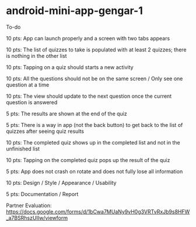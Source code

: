 # android-mini-app-gengar-1
To-do

10 pts: App can launch properly and a screen with two tabs appears

10 pts: The list of quizzes to take is populated with at least 2 quizzes; there is nothing in the other list

10 pts: Tapping on a quiz should starts a new activity

10 pts: All the questions should not be on the same screen / Only see one question at a time

10 pts: The view should update to the next question once the current question is answered

5 pts: The results are shown at the end of the quiz

5 pts: There is a way in app (not the back button) to get back to the list of quizzes after seeing quiz results

10 pts: The completed quiz shows up in the completed list and not in the unfinished list

10 pts: Tapping on the completed quiz pops up the result of the quiz

5 pts: App does not crash on rotate and does not fully lose all information

10 pts: Design / Style / Appearance / Usability

5 pts: Documentation / Report

Partner Evaluation: https://docs.google.com/forms/d/1bCwa7MUaNy9vH0g3VRTvRxJb9s8HFW_a7BSRhszUIIw/viewform
